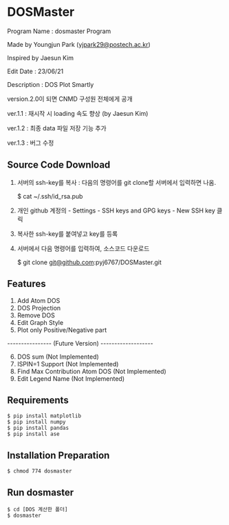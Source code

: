 # DOSMaster
Program Name : dosmaster Program

Made by Youngjun Park (yjpark29@postech.ac.kr)

Inspired by Jaesun Kim

Edit Date : 23/06/21

Description : DOS Plot Smartly


version.2.0이 되면 CNMD 구성원 전체에게 공개


ver.1.1 : 재시작 시 loading 속도 향상 (by Jaesun Kim)

ver.1.2 : 최종 data 파일 저장 기능 추가

ver.1.3 : 버그 수정


## Source Code Download

   1) 서버의 ssh-key를 복사 : 다음의 명령어를 git clone할 서버에서 입력하면 나옴.
   
   
         $ cat ~/.ssh/id_rsa.pub
   3) 개인 github 계정의 - Settings - SSH keys and GPG keys - New SSH key 클릭
   4) 복사한 ssh-key를 붙여넣고 key를 등록
   5) 서버에서 다음 명령어를 입력하여, 소스코드 다운로드
   
         $ git clone git@github.com:pyj6767/DOSMaster.git


## Features
1) Add Atom DOS
2) DOS Projection
3) Remove DOS
4) Edit Graph Style
5) Plot only Positive/Negative part

---------------- (Future Version) -------------------

6) DOS sum (Not Implemented)
7) ISPIN=1 Support (Not Implemented)
8) Find Max Contribution Atom DOS (Not Implemented)
9) Edit Legend Name (Not Implemented)

## Requirements

    $ pip install matplotlib
    $ pip install numpy
    $ pip install pandas
    $ pip install ase


## Installation Preparation

    $ chmod 774 dosmaster

## Run dosmaster

    $ cd [DOS 계산한 폴더]
    $ dosmaster
